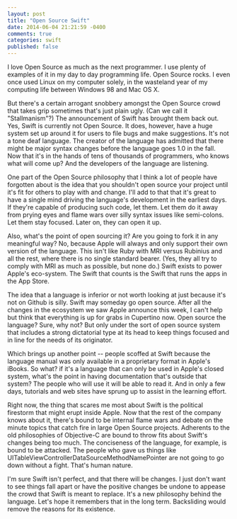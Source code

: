 ```yaml
---
layout: post
title: "Open Source Swift"
date: 2014-06-04 21:21:59 -0400
comments: true
categories: swift
published: false
---
```

I love Open Source as much as the next programmer. I use plenty of examples of it in my day to day programming life.  Open Source rocks.  I even once used Linux on my computer solely, in the wasteland year of my computing life between Windows 98 and Mac OS X.

But there's a certain arrogant snobbery amongst the Open Source crowd that takes grip sometimes that's just plain ugly.  (Can we call it "Stallmanism"?) The announcement of Swift has brought them back out.  Yes, Swift is currently not Open Source.  It does, however, have a huge system set up around it for users to file bugs and make suggestions.  It's not a tone deaf language.  The creator of the language has admitted that there might be major syntax changes before the language goes 1.0 in the fall.  Now that it's in the hands of tens of thousands of programmers, who knows what will come up?   And the developers of the language are listening.

One part of the Open Source philosophy that I think a lot of people have forgotten about is the idea that you shouldn't open source your project until it's fit for others to play with and change.  I'll add to that that it's great to have a single mind driving the language's development in the earliest days.  If they're capable of producing such code, let them.  Let them do it away from prying eyes and flame wars over silly syntax issues like semi-colons.  Let them stay focused.  Later on, they can open it up.

Also, what's the point of open sourcing it?  Are you going to fork it in any meaningful way?  No, because Apple will always and only support their own version of the language.  This isn't like Ruby with MRI versus Rubinius and all the rest, where there is no single standard bearer.  (Yes, they all try to comply with MRI as much as possible, but none do.)  Swift exists to power Apple's eco-system.  The Swift that counts is the Swift that runs the apps in the App Store.

The idea that a language is inferior or not worth looking at just because it's not on Github is silly.  Swift may someday go open source.  After all the changes in the ecosystem we saw Apple announce this week, I can't help but think that everything is up for grabs in Cupertino now.  Open source the language?  Sure, why not? But only under the sort of open source system that includes a strong dictatorial type at its head to keep things focused and in line for the needs of its originator.

Which brings up another point -- people scoffed at Swift because the language manual was only available in a proprietary format in Apple's iBooks.  So what?  if it's a language that can only be used in Apple's closed system, what's the point in having documentation that's outside that system?  The people who will use it will be able to read it.  And in only a few days, tutorials and web sites have sprung up to assist in the learning effort.

Right now, the thing that scares me most about Swift is the political firestorm that might erupt inside Apple. Now that the rest of the company knows about it, there's bound to be internal flame wars and debate on the minute topics that catch fire in large Open Source projects.  Adherents to the old philosophies of Objective-C are bound to throw fits about Swift's changes being too much.  The conciseness of the language, for example, is bound to be attacked.  The people who gave us things like UITableViewControllerDataSourceMethodNamePointer are not going to go down without a fight.  That's human nature.

I'm sure Swift isn't perfect, and that there will be changes.  I just don't want to see things fall apart or have the positive changes be undone to appease the crowd that Swift is meant to replace.  It's a new philosophy behind the language.  Let's hope it remembers that in the long term.  Backsliding would remove the reasons for its existence.